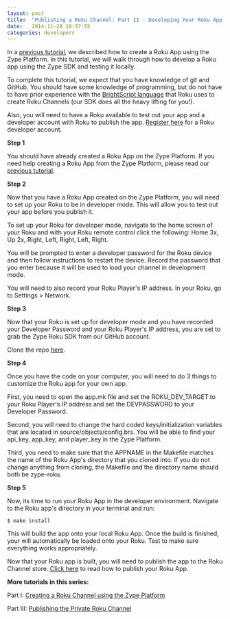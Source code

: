 ```yaml
---
layout: post
title:  "Publishing a Roku Channel: Part II - Developing Your Roku App Using the Zype SDK"
date:   2014-11-28 10:37:55
categories: developers
---
```


In a [previous tutorial](http://dev.zype.com/posts/2014/11/25/create-roku-app-on-zype/),
we described how to create a Roku App using the Zype Platform. In this tutorial,
we will walk through how to develop a Roku app using the Zype SDK and testing it locally.

To complete this tutorial, we expect that you have knowledge of git and GitHub. You
should have some knowledge of programming, but do not have to have prior experience
with the [BrightScript language](http://sdkdocs.roku.com/display/sdkdoc/BrightScript+Language+Reference)
that Roku uses to create Roku Channels (our SDK does all the heavy lifting for you!).

Also, you will need to have a Roku available to test out your app and a developer account with Roku to publish the app. [Register here](https://www.roku.com/developer) for a Roku developer account.

**Step 1**

You should have already created a Roku App on the Zype Platform. If you need help
creating a Roku App from the Zype Platform, please read our [previous tutorial](http://dev.zype.com/posts/2014/11/25/create-roku-app-on-zype/).

**Step 2**

Now that you have a Roku App created on the Zype Platform, you will need to set up
your Roku to be in developer mode. This will allow you to test out your app before you publish it.

To set up your Roku for developer mode, navigate to the home screen of your Roku
and with your Roku remote control click the following: Home 3x, Up 2x, Right, Left, Right, Left, Right.

You will be prompted to enter a developer password for the Roku device and then follow
instructions to restart the device. Record the password that you enter because it
will be used to load your channel in development mode.

You will need to also record your Roku Player's IP address. In your Roku, go to
Settings > Network.

**Step 3**

Now that your Roku is set up for developer mode and you have recorded your Developer Password
and your Roku Player's IP address, you are set to grab the Zype Roku SDK from our GitHub account.

Clone the repo [here](https://github.com/zype/zype-roku).

**Step 4**

Once you have the code on your computer, you will need to do 3 things to customize the Roku app
for your own app.

First, you need to open the app.mk file and set the ROKU_DEV_TARGET to your Roku Player's IP
address and set the DEVPASSWORD to your Developer Password.

Second, you will need to change the hard coded keys/initialization variables that are
located in source/objects/config.brs. You will be able to find your api_key, app_key, and
player_key in the Zype Platform.

Third, you need to make sure that the APPNAME in the Makefile matches the name of the Roku App's directory that you cloned into. If you do not change anything from cloning, the Makefile and the
directory name should both be zype-roku.

**Step 5**

Now, its time to run your Roku App in the developer environment. Navigate to the Roku app's directory in your terminal and run:

<pre><code>$ make install</code></pre>

This will build the app onto your local Roku App. Once the build is finished, your will automatically be loaded onto your Roku. Test to make sure everything works appropriately.

Now that your Roku app is built, you will need to publish the app to the Roku Channel store.
[Click here](http://dev.zype.com/posts/2014/11/28/publish-roku-app/) to read how to publish your Roku App.

**More tutorials in this series:**

Part I: [Creating a Roku Channel using the Zype Platform](http://dev.zype.com/posts/2014/11/25/create-roku-app-on-zype/)

Part III: [Publishing the Private Roku Channel](http://dev.zype.com/posts/2014/11/28/publish-roku-app/)
